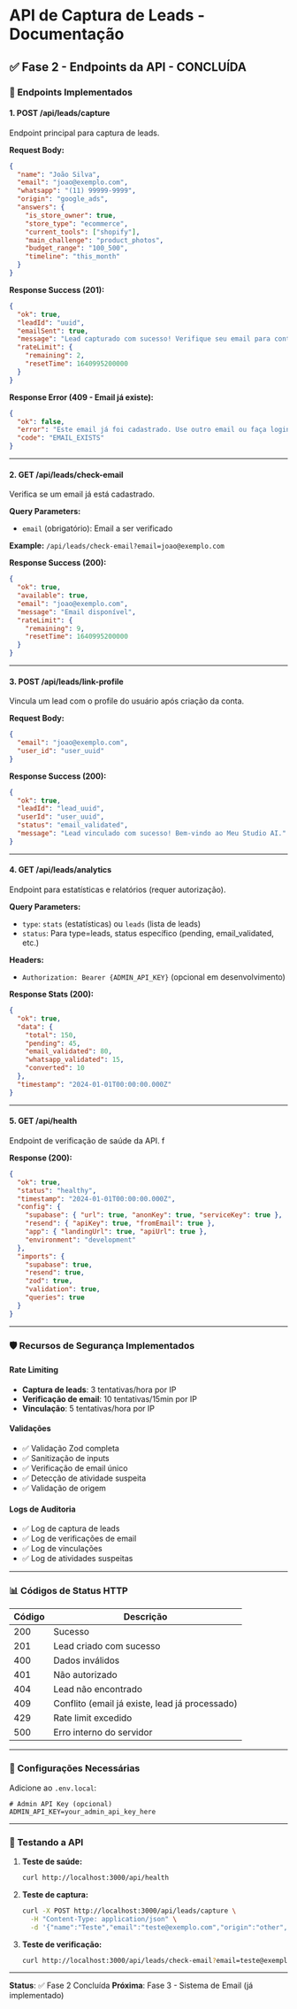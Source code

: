 # API de Captura de Leads - Documentação

## ✅ Fase 2 - Endpoints da API - CONCLUÍDA

### 🚀 Endpoints Implementados

#### 1. **POST /api/leads/capture**
Endpoint principal para captura de leads.

**Request Body:**
```json
{
  "name": "João Silva",
  "email": "joao@exemplo.com",
  "whatsapp": "(11) 99999-9999",
  "origin": "google_ads",
  "answers": {
    "is_store_owner": true,
    "store_type": "ecommerce",
    "current_tools": ["shopify"],
    "main_challenge": "product_photos",
    "budget_range": "100_500",
    "timeline": "this_month"
  }
}
```

**Response Success (201):**
```json
{
  "ok": true,
  "leadId": "uuid",
  "emailSent": true,
  "message": "Lead capturado com sucesso! Verifique seu email para continuar.",
  "rateLimit": {
    "remaining": 2,
    "resetTime": 1640995200000
  }
}
```

**Response Error (409 - Email já existe):**
```json
{
  "ok": false,
  "error": "Este email já foi cadastrado. Use outro email ou faça login.",
  "code": "EMAIL_EXISTS"
}
```

---

#### 2. **GET /api/leads/check-email**
Verifica se um email já está cadastrado.

**Query Parameters:**
- `email` (obrigatório): Email a ser verificado

**Example:** `/api/leads/check-email?email=joao@exemplo.com`

**Response Success (200):**
```json
{
  "ok": true,
  "available": true,
  "email": "joao@exemplo.com",
  "message": "Email disponível",
  "rateLimit": {
    "remaining": 9,
    "resetTime": 1640995200000
  }
}
```

---

#### 3. **POST /api/leads/link-profile**
Vincula um lead com o profile do usuário após criação da conta.

**Request Body:**
```json
{
  "email": "joao@exemplo.com",
  "user_id": "user_uuid"
}
```

**Response Success (200):**
```json
{
  "ok": true,
  "leadId": "lead_uuid",
  "userId": "user_uuid",
  "status": "email_validated",
  "message": "Lead vinculado com sucesso! Bem-vindo ao Meu Studio AI."
}
```

---

#### 4. **GET /api/leads/analytics**
Endpoint para estatísticas e relatórios (requer autorização).

**Query Parameters:**
- `type`: `stats` (estatísticas) ou `leads` (lista de leads)
- `status`: Para type=leads, status específico (pending, email_validated, etc.)

**Headers:**
- `Authorization: Bearer {ADMIN_API_KEY}` (opcional em desenvolvimento)

**Response Stats (200):**
```json
{
  "ok": true,
  "data": {
    "total": 150,
    "pending": 45,
    "email_validated": 80,
    "whatsapp_validated": 15,
    "converted": 10
  },
  "timestamp": "2024-01-01T00:00:00.000Z"
}
```

---

#### 5. **GET /api/health**
Endpoint de verificação de saúde da API. f

**Response (200):**
```json
{
  "ok": true,
  "status": "healthy",
  "timestamp": "2024-01-01T00:00:00.000Z",
  "config": {
    "supabase": { "url": true, "anonKey": true, "serviceKey": true },
    "resend": { "apiKey": true, "fromEmail": true },
    "app": { "landingUrl": true, "apiUrl": true },
    "environment": "development"
  },
  "imports": {
    "supabase": true,
    "resend": true,
    "zod": true,
    "validation": true,
    "queries": true
  }
}
```

---

### 🛡️ Recursos de Segurança Implementados

#### Rate Limiting
- **Captura de leads**: 3 tentativas/hora por IP
- **Verificação de email**: 10 tentativas/15min por IP
- **Vinculação**: 5 tentativas/hora por IP

#### Validações
- ✅ Validação Zod completa
- ✅ Sanitização de inputs
- ✅ Verificação de email único
- ✅ Detecção de atividade suspeita
- ✅ Validação de origem

#### Logs de Auditoria
- ✅ Log de captura de leads
- ✅ Log de verificações de email
- ✅ Log de vinculações
- ✅ Log de atividades suspeitas

---

### 📊 Códigos de Status HTTP

| Código | Descrição |
|--------|-----------|
| 200 | Sucesso |
| 201 | Lead criado com sucesso |
| 400 | Dados inválidos |
| 401 | Não autorizado |
| 404 | Lead não encontrado |
| 409 | Conflito (email já existe, lead já processado) |
| 429 | Rate limit excedido |
| 500 | Erro interno do servidor |

---

### 🔧 Configurações Necessárias

Adicione ao `.env.local`:

```env
# Admin API Key (opcional)
ADMIN_API_KEY=your_admin_api_key_here
```

---

### 🧪 Testando a API

1. **Teste de saúde:**
   ```bash
   curl http://localhost:3000/api/health
   ```

2. **Teste de captura:**
   ```bash
   curl -X POST http://localhost:3000/api/leads/capture \
     -H "Content-Type: application/json" \
     -d '{"name":"Teste","email":"teste@exemplo.com","origin":"other","answers":{"is_store_owner":true,"store_type":"none","main_challenge":"product_photos","budget_range":"under_100","timeline":"immediate"}}'
   ```

3. **Teste de verificação:**
   ```bash
   curl http://localhost:3000/api/leads/check-email?email=teste@exemplo.com
   ```

---

**Status**: ✅ Fase 2 Concluída
**Próxima**: Fase 3 - Sistema de Email (já implementado)
